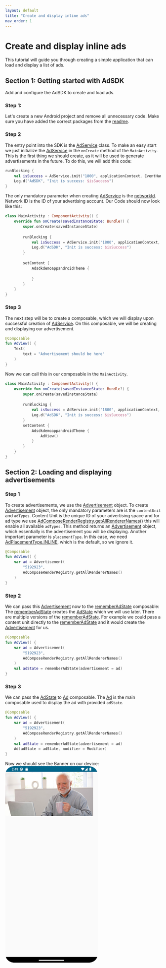```yaml
---
layout: default
title: "Create and display inline ads"
nav_order: 1
---
```


# Create and display inline ads
This tutorial will guide you through creating a simple application that can load and display a list of ads.

## Section 1: Getting started with AdSDK

Add and configure the AdSDK to create and load ads.

### Step 1:
Let's create a new Android project and remove all unnecessary code.
Make sure you have added the correct packages from the [readme](https://github.com/VM-Mobile-SDK/nextgen-adsdk-android-release).

### Step 2
The entry point into the SDK is the [AdService](https://vm-mobile-sdk.github.io/nextgen-adsdk-android-release/4.3.0/sdk_core/com.adition.sdk_core/-ad-service/index.html) class.
To make an easy start we just initialize the [AdService](https://vm-mobile-sdk.github.io/nextgen-adsdk-android-release/4.3.0/sdk_core/com.adition.sdk_core/-ad-service/index.html) in the `onCreate` method of the `MainActivity`.
This is the first thing we should create, as it will be used to generate advertisements in the future. 
To do this, we will add this code:
```kotlin 
runBlocking {
    val isSuccess = AdService.init("1800", applicationContext, EventHandler())
    Log.d("AdSDK", "Init is success: $isSuccess")
}
```
The only mandatory parameter when creating [AdService](https://vm-mobile-sdk.github.io/nextgen-adsdk-android-release/4.3.0/sdk_core/com.adition.sdk_core/-ad-service/index.html) is the [networkId](https://vm-mobile-sdk.github.io/nextgen-adsdk-android-release/4.3.0/sdk_core/com.adition.sdk_core/-ad-service/networkId.html). 
Network ID is the ID of your advertising account.
Our Code should now look like this:
```kotlin 
class MainActivity : ComponentActivity() {
    override fun onCreate(savedInstanceState: Bundle?) {
        super.onCreate(savedInstanceState)
        
        runBlocking {
            val isSuccess = AdService.init("1800", applicationContext, EventHandler())
            Log.d("AdSDK", "Init is success: $isSuccess")
        }
        
        setContent {
            AdsdkdemoappandroidTheme {

            }
        }
    }
}
```
### Step 3
The next step will be to create a composable, which we will display upon successful creation of [AdService](https://vm-mobile-sdk.github.io/nextgen-adsdk-android-release/4.3.0/sdk_core/com.adition.sdk_core/-ad-service/index.html). 
On this composable, we will be creating and displaying our advertisement.

```kotlin 
@Composable
fun AdView() {
    Text(
        text = "Advertisement should be here"
    )
}
```
Now we can call this in our composable in the `MainActivity`.
```kotlin 
class MainActivity : ComponentActivity() {
    override fun onCreate(savedInstanceState: Bundle?) {
        super.onCreate(savedInstanceState)

        runBlocking {
            val isSuccess = AdService.init("1800", applicationContext, EventHandler())
            Log.d("AdSDK", "Init is success: $isSuccess")
        }
        setContent {
            AdsdkdemoappandroidTheme {
                AdView()
            }
        }
    }
}
```

## Section 2: Loading and displaying advertisements

### Step 1
To create advertisements, we use the [Advertisement](https://vm-mobile-sdk.github.io/nextgen-adsdk-android-release/4.3.0/sdk_core/com.adition.sdk_core/-advertisement/index.html) object. To create [Advertisement](https://vm-mobile-sdk.github.io/nextgen-adsdk-android-release/4.3.0/sdk_core/com.adition.sdk_core/-advertisement/index.html) object, the only mandatory parameters are is the `contentUnit` and `adTypes`. 
Content Unit is the unique ID of your advertising space and for ad type we use [AdComposeRenderRegistry.getAllRendererNames()](https://vm-mobile-sdk.github.io/nextgen-adsdk-android-release/4.3.0/sdk_presentation_compose/com.adition.sdk_presentation_compose/-ad-compose-render-registry/get-all-renderer-names.html) this will enable all available `adTypes`. 
This method returns an [Advertisement](https://vm-mobile-sdk.github.io/nextgen-adsdk-android-release/4.3.0/sdk_core/com.adition.sdk_core/-advertisement/index.html) object, which essentially is the advertisement you will be displaying.
Another important parameter is `placementType`. In this case, we need [AdPlacementType.INLINE](https://vm-mobile-sdk.github.io/nextgen-adsdk-android-release/4.3.0/sdk_core/com.adition.sdk_core.internal.entities/-placement-type/-i-n-l-i-n-e/index.html), which is the default, so we ignore it.

```kotlin
@Composable
fun AdView() {
    var ad = Advertisement(
        "5192923",
        AdComposeRenderRegistry.getAllRendererNames()
    )
}
```

### Step 2
We can pass this [Advertisement](https://vm-mobile-sdk.github.io/nextgen-adsdk-android-release/4.3.0/sdk_core/com.adition.sdk_core/-advertisement/index.html) now to the [rememberAdState](https://vm-mobile-sdk.github.io/nextgen-adsdk-android-release/4.3.0/sdk_presentation_compose/com.adition.sdk_presentation_compose/remember-ad-state.html) composable:
The [rememberAdState](https://vm-mobile-sdk.github.io/nextgen-adsdk-android-release/4.3.0/sdk_presentation_compose/com.adition.sdk_presentation_compose/remember-ad-state.html) creates the [AdState](https://vm-mobile-sdk.github.io/nextgen-adsdk-android-release/4.3.0/sdk_presentation_compose/com.adition.sdk_presentation_compose/-ad-state/index.html) which we will use later. 
There are multiple versions of the [rememberAdState](https://vm-mobile-sdk.github.io/nextgen-adsdk-android-release/4.3.0/sdk_presentation_compose/com.adition.sdk_presentation_compose/remember-ad-state.html). 
For example we could pass a content unit directly to the [rememberAdState](https://vm-mobile-sdk.github.io/nextgen-adsdk-android-release/4.3.0/sdk_presentation_compose/com.adition.sdk_presentation_compose/remember-ad-state.html) and it would create the [Advertisement](https://vm-mobile-sdk.github.io/nextgen-adsdk-android-release/4.3.0/sdk_core/com.adition.sdk_core/-advertisement/index.html) for us. 
```kotlin
@Composable
fun AdView() {
    var ad = Advertisement(
        "5192923",
        AdComposeRenderRegistry.getAllRendererNames()
    )
    val adState = rememberAdState(advertisement = ad)
}
```

### Step 3
We can pass the [AdState](https://vm-mobile-sdk.github.io/nextgen-adsdk-android-release/4.3.0/sdk_presentation_compose/com.adition.sdk_presentation_compose/-ad-state/index.html) to [Ad](https://vm-mobile-sdk.github.io/nextgen-adsdk-android-release/4.3.0/sdk_presentation_compose/com.adition.sdk_presentation_compose/-ad.html) composable.
The [Ad](https://vm-mobile-sdk.github.io/nextgen-adsdk-android-release/4.3.0/sdk_presentation_compose/com.adition.sdk_presentation_compose/-ad.html) is the main composable used to display the ad with provided `adState`.
```kotlin
@Composable
fun AdView() {
    var ad = Advertisement(
        "5192923",
        AdComposeRenderRegistry.getAllRendererNames()
    )
    val adState = rememberAdState(advertisement = ad)
    Ad(adState = adState, modifier = Modifier)
}
```

Now we should see the Banner on our device:
<br>
<img src="images/first_ad.png" width="300"/>